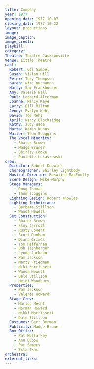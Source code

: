 ```yaml
---
title: Company
year: 1977
opening_date: 1977-10-07
closing_date: 1977-10-22
layout: productions
image:
image_caption:
image_credit:
playbill: 
category: 
Theatre: Theatre Jacksonville
Venue: Little Theatre
cast:
  Robert: Gil Gimbel
  Susan: Vivian Hill
  Peter: Tony Thompson
  Sarah: Nita Buchanon
  Harry: Sam Frankhouser
  Amy: Valerie Hall
  Paul: Leonard Alterman
  Joanne: Nancy Kaye
  Larry: Bill Milton
  Jenny: Evelyn Nehl
  David: Tom Nehl
  April: Nancy Blocksidge
  Kathy: Judy Wade
  Marta: Karen Kuhns
  Waiter: Thom Scoggins
  The Vocal Minority:
    - Sharon Brown
    - Madge Bruner
    - Shirley Cooke
    - Paulette Lukaszewski
crew:
  Director: Robert Knowles
  Choreographer: Shirley Lightbody
  Musical Director: Rosalind MacEnulty
  Scene Design: Mike Murphy
  Stage Managers:
    - Doug Thomas
    - Thom Scoggins
  Lighting Design: Robert Knowles
  Lighting Technicians:
    - Barbara Stillson
    - Wanda Newell
  Set Construction:
    - Sharon Brown
    - Floy Carroll
    - Rusty Covert
    - Scott Dunham
    - Diana Grimes
    - Tom Heffernan
    - Bob Isenberger
    - Lynda Jackson
    - Pam Jackson
    - Marty Friedman
    - Niki Morrissett
    - Wanda Newell
    - Dale Stillson
    - Heidi Woodbury
  Properties:
    - Pam Jackson
    - Valerie Howard
  Stage Crew:
    - Marlon Hecht
    - Norman Howard
    - Nikki Morrissett
    - Dale Stillson
  Costumes: Gert Berman
  Publicity: Madge Bruner
  Box Office:
    - Pat Mullarkey
    - Ann Dubow
    - Pat Somers
    - Esta Tkac
orchestra:
external_links:
---
```


